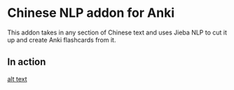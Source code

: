 # Chinese NLP addon for Anki
This addon takes in any section of Chinese text and uses Jieba NLP to cut it up and create Anki flashcards from it.

## In action

[alt text](../images/tab_1.png "Logo Title Text 1")
